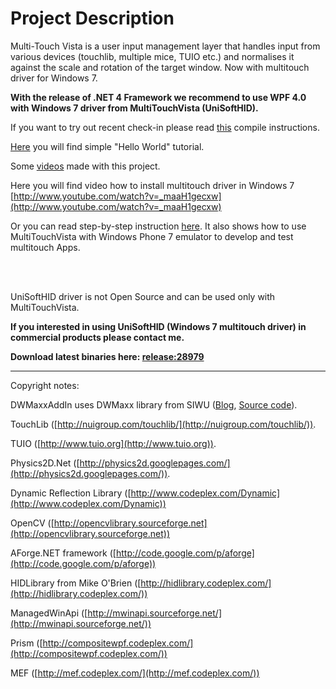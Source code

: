# Project Description

Multi-Touch Vista is a user input management layer that handles input from various devices (touchlib, multiple mice, TUIO etc.) and normalises it against the scale and rotation of the target window. Now with multitouch driver for Windows 7.

**With the release of .NET 4 Framework we recommend to use WPF 4.0 with Windows 7 driver from MultiTouchVista (UniSoftHID).**

If you want to try out recent check-in please read [this](How-to-compile) compile instructions.

[Here](HelloWorld) you will find simple "Hello World" tutorial.

Some [videos](http://www.youtube.com/nesherhh) made with this project.

Here you will find video how to install multitouch driver in Windows 7 [http://www.youtube.com/watch?v=_maaH1gecxw](http://www.youtube.com/watch?v=_maaH1gecxw)

Or you can read step-by-step instruction [here](http://michaelsync.net/2010/04/06/step-by-step-tutorial-installing-multi-touch-simulator-for-silverlight-phone-7). It also shows how to use MultiTouchVista with Windows Phone 7 emulator to develop and test multitouch Apps.

<br/>
<br/>

UniSoftHID driver is not Open Source and can be used only with MultiTouchVista.

**If you interested in using UniSoftHID (Windows 7 multitouch driver) in commercial products please contact me.**

**Download latest binaries here: [release:28979](release_28979)**

----

Copyright notes:

DWMaxxAddIn uses DWMaxx library from SIWU ([Blog](http://siwu.info), [Source code](http://code.google.com/p/dwmaxx/)).

TouchLib ([http://nuigroup.com/touchlib/](http://nuigroup.com/touchlib/)).

TUIO ([http://www.tuio.org](http://www.tuio.org)).

Physics2D.Net ([http://physics2d.googlepages.com/](http://physics2d.googlepages.com/)).

Dynamic Reflection Library ([http://www.codeplex.com/Dynamic](http://www.codeplex.com/Dynamic))

OpenCV ([http://opencvlibrary.sourceforge.net](http://opencvlibrary.sourceforge.net))

AForge.NET framework ([http://code.google.com/p/aforge](http://code.google.com/p/aforge))

HIDLibrary from Mike O'Brien ([http://hidlibrary.codeplex.com/](http://hidlibrary.codeplex.com/))

ManagedWinApi ([http://mwinapi.sourceforge.net/](http://mwinapi.sourceforge.net/))

Prism ([http://compositewpf.codeplex.com/](http://compositewpf.codeplex.com/))

MEF ([http://mef.codeplex.com/](http://mef.codeplex.com/))